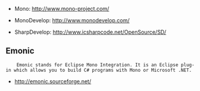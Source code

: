 * Mono: http://www.mono-project.com/
* MonoDevelop: http://www.monodevelop.com/

* SharpDevelop: http://www.icsharpcode.net/OpenSource/SD/

## Emonic

```
    Emonic stands for Eclipse Mono Integration. It is an Eclipse plug-in which allows you to build C# programs with Mono or Microsoft .NET.
```

* http://emonic.sourceforge.net/
